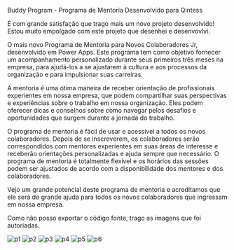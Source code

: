 Buddy Program - Programa de Mentoria Desenvolvido para Qintess

É com grande satisfação que trago mais um novo projeto desenvolvido! Estou muito empolgado com este projeto que desenhei e desenvovlvi.

O mais novo Programa de Mentoria para Novos Colaboradores Jr, desenvolvido em Power Apps. Este programa tem como objetivo fornecer um acompanhamento personalizado durante seus primeiros três meses na empresa, para ajudá-los a se ajustarem à cultura e aos processos da organização e para impulsionar suas carreiras.

A mentoria é uma ótima maneira de receber orientação de profissionais experientes em nossa empresa, que podem compartilhar suas perspectivas e experiências sobre o trabalho em nossa organização. Eles podem oferecer dicas e conselhos sobre como navegar pelos desafios e oportunidades que surgem durante a jornada do trabalho.

O programa de mentoria é fácil de usar e acessível a todos os novos colaboradores. Depois de se inscreverem, os colaboradores serão correspondidos com mentores experientes em suas áreas de interesse e receberão orientações personalizadas e ajuda sempre que necessário. O programa de mentoria é totalmente flexível e os horários das sessões podem ser ajustados de acordo com a disponibilidade dos mentores e dos colaboradores.

Vejo um grande potencial deste programa de mentoria e acreditamos que ele será de grande ajuda para todos os novos colaboradores que ingressam em nossa empresa. 

Como não posso exportar o código fonte, trago as imagens que foi autoriadas. 

![p1](https://user-images.githubusercontent.com/45408379/231256465-ae8d0280-e7ed-46d7-b513-a60f52192627.PNG)
![p2](https://user-images.githubusercontent.com/45408379/231256475-bcb513c0-6000-44cd-a550-b010fa4c83ab.PNG)
![p3](https://user-images.githubusercontent.com/45408379/231256481-8d5ff001-dadd-48e3-92bd-dc5c0680dad7.PNG)
![p4](https://user-images.githubusercontent.com/45408379/231256491-168afcac-1c63-4000-894e-a4150281b252.PNG)
![p5](https://user-images.githubusercontent.com/45408379/231256496-1a94b659-6bc0-414d-9b56-ec899f0fa5ad.PNG)
![p6](https://user-images.githubusercontent.com/45408379/231257772-b6dfb191-8a8c-4064-9655-e928d6f46697.PNG)

